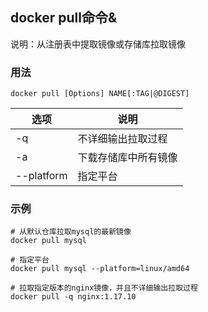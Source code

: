 ## docker pull命令&
说明：从注册表中提取镜像或存储库拉取镜像

### 用法
```
docker pull [Options] NAME[:TAG|@DIGEST]
```

| 选项 | 说明 |
| --- | --- |
| -q | 不详细输出拉取过程 |
| -a | 下载存储库中所有镜像 |
| --platform | 指定平台 |

### 示例
```shell
# 从默认仓库拉取mysql的最新镜像
docker pull mysql

# 指定平台
docker pull mysql --platform=linux/amd64

# 拉取指定版本的nginx镜像，并且不详细输出拉取过程
docker pull -q nginx:1.17.10


```